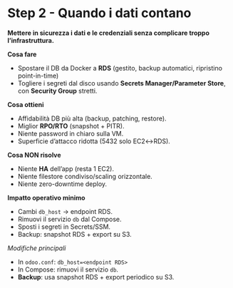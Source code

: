 # Step 2 - Quando i dati contano

**Mettere in sicurezza i dati e le credenziali senza complicare troppo l’infrastruttura.**

**Cosa fare**
- Spostare il DB da Docker a **RDS** (gestito, backup automatici, ripristino point-in-time)
- Togliere i segreti dal disco usando **Secrets Manager/Parameter Store**, con **Security Group** stretti.

**Cosa ottieni**

- Affidabilità DB più alta (backup, patching, restore).
- Miglior **RPO/RTO** (snapshot + PITR).
- Niente password in chiaro sulla VM.
- Superficie d’attacco ridotta (5432 solo EC2↔RDS).

**Cosa NON risolve**

- Niente **HA** dell’app (resta 1 EC2).
- Niente filestore condiviso/scaling orizzontale.
- Niente zero-downtime deploy.

**Impatto operativo minimo**

- Cambi `db_host` → endpoint RDS.
- Rimuovi il servizio `db` dal Compose.
- Sposti i segreti in Secrets/SSM.
- Backup: snapshot RDS + export su S3.

*Modifiche principali*

- In `odoo.conf`: `db_host=<endpoint RDS>`
- In Compose: rimuovi il servizio `db`.
- **Backup**: usa snapshot RDS + export periodico su S3.
